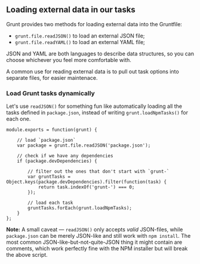 ## Loading external data in our tasks

Grunt provides two methods for loading external data into the Gruntfile:

* `grunt.file.readJSON()` to load an external JSON file;
* `grunt.file.readYAML()` to load an external YAML file;

JSON and YAML are both languages to describe data structures, so you can choose whichever you feel more comfortable with.

A common use for reading external data is to pull out task options into separate files, for easier maintenace.

### Load Grunt tasks dynamically

Let's use `readJSON()` for something fun like automatically loading all the tasks defined in `package.json`, instead of writing `grunt.loadNpmTasks()` for each one.

	module.exports = function(grunt) {

		// load `package.json`
		var package = grunt.file.readJSON('package.json');
		
		// check if we have any dependencies
		if (package.devDependencies) {

			// filter out the ones that don't start with `grunt-`
			var gruntTasks = Object.keys(package.devDependencies).filter(function(task) {
				return task.indexOf('grunt-') === 0;	
			});

			// load each task
			gruntTasks.forEach(grunt.loadNpmTasks);
		}
	};

**Note:** A small caveat &mdash; `readJSON()` only accepts _valid_ JSON-files, while `package.json` can be merely JSON-like and still work with `npm install`. The most common JSON-like-but-not-quite-JSON thing it might contain are comments, which work perfectly fine with the NPM installer but will break the above script.
